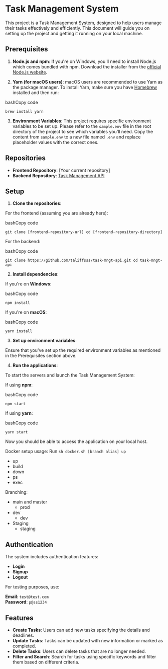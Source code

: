 

# Task Management System

This project is a Task Management System, designed to help users manage their tasks effectively and efficiently. This document will guide you on setting up the project and getting it running on your local machine.

## Prerequisites

1.  **Node.js and npm**: If you're on Windows, you'll need to install Node.js which comes bundled with npm. Download the installer from the [official Node.js website](https://nodejs.org/).
    
2.  **Yarn (for macOS users)**: macOS users are recommended to use Yarn as the package manager. To install Yarn, make sure you have [Homebrew](https://brew.sh/) installed and then run:
    

bashCopy code

`brew install yarn` 

3.  **Environment Variables**: This project requires specific environment variables to be set up. Please refer to the `sample.env` file in the root directory of the project to see which variables you'll need. Copy the content from `sample.env` to a new file named `.env` and replace placeholder values with the correct ones.

## Repositories

-   **Frontend Repository**: [Your current repository]
-   **Backend Repository**: [Task Management API](https://github.com/taliffsss/task-mngt-api.git)

## Setup

1.  **Clone the repositories**:

For the frontend (assuming you are already here):

bashCopy code

`git clone [frontend-repository-url]
cd [frontend-repository-directory]` 

For the backend:

bashCopy code

`git clone https://github.com/taliffsss/task-mngt-api.git
cd task-mngt-api` 

2.  **Install dependencies**:

If you're on **Windows**:

bashCopy code

`npm install` 

If you're on **macOS**:

bashCopy code

`yarn install` 

3.  **Set up environment variables**:

Ensure that you've set up the required environment variables as mentioned in the Prerequisites section above.

4.  **Run the applications**:

To start the servers and launch the Task Management System:

If using **npm**:

bashCopy code

`npm start` 

If using **yarn**:

bashCopy code

`yarn start` 

Now you should be able to access the application on your local host.

Docker setup usage:
Run `sh docker.sh [branch alias] up`
 - up
 - build
 - down
 - ps
 - exec

Branching:
 - main and master 
	 - prod
 - dev
	 - dev
 - Staging
	 - staging 

## Authentication

The system includes authentication features:

-   **Login**
-   **Signup**
-   **Logout**

For testing purposes, use:

**Email**: `test@test.com`  
**Password**: `p@ss1234`

## Features

-   **Create Tasks**: Users can add new tasks specifying the details and deadlines.
-   **Update Tasks**: Tasks can be updated with new information or marked as completed.
-   **Delete Tasks**: Users can delete tasks that are no longer needed.
-   **Filter and Search**: Search for tasks using specific keywords and filter them based on different criteria.